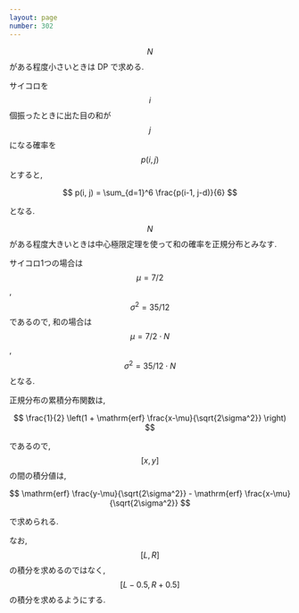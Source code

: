 ```yaml
---
layout: page
number: 302
---
```

$$ N $$ がある程度小さいときは DP で求める.

サイコロを $$ i $$ 個振ったときに出た目の和が $$ j $$ になる確率を $$ p(i, j) $$ とすると,

$$
p(i, j) = \sum_{d=1}^6 \frac{p(i-1, j-d)}{6}
$$

となる.

$$ N $$ がある程度大きいときは中心極限定理を使って和の確率を正規分布とみなす.

サイコロ1つの場合は $$ \mu = 7/2 $$, $$ \sigma^2 = 35/12 $$ であるので, 和の場合は $$ \mu = 7/2 \cdot N $$, $$ \sigma^2 = 35/12 \cdot N $$ となる.

正規分布の累積分布関数は,

$$
\frac{1}{2} \left(1 + \mathrm{erf} \frac{x-\mu}{\sqrt{2\sigma^2}} \right)
$$

であるので, $$ [x, y] $$ の間の積分値は,

$$
\mathrm{erf} \frac{y-\mu}{\sqrt{2\sigma^2}} - \mathrm{erf} \frac{x-\mu}{\sqrt{2\sigma^2}}
$$

で求められる.

なお, $$ [L, R] $$ の積分を求めるのではなく, $$ [L-0.5, R+0.5] $$ の積分を求めるようにする.

